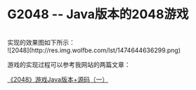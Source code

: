 # G2048 -- Java版本的2048游戏
<br>
实现的效果图如下所示：
<br>
![2048](http://res.img.wolfbe.com/lst/1474644636299.png)


游戏的实现过程可以参考我网站的两篇文章：

[《2048》游戏Java版本+源码（一）](http://www.wolfbe.com/detail/201609/366.html)


